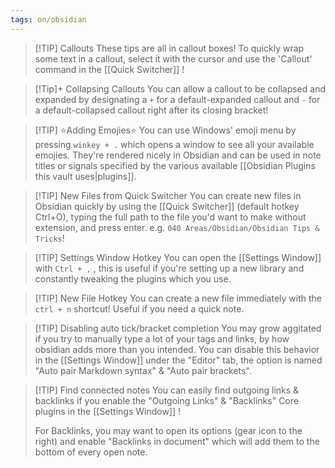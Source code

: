 ```yaml
---
tags: on/obsidian
---
```

> [!TIP] Callouts
> These tips are all in callout boxes! To quickly wrap some text in a callout, select it with the cursor and use the 'Callout' command in the [[Quick Switcher]] !

> [!Tip]+ Collapsing Callouts
> You can allow a callout to be collapsed and expanded by designating a `+` for a default-expanded callout and `-` for a default-collapsed callout right after its closing bracket!

> [!TIP] ⭐Adding Emojies⭐
> You can use Windows' emoji menu by pressing `winkey + .` which opens a window to see all your available emojies. They're rendered nicely in Obsidian and can be used in note titles or signals specified by the various available [[Obsidian Plugins this vault uses|plugins]].

> [!TIP] New Files from Quick Switcher
> You can create new files in Obsidian quickly by using the [[Quick Switcher]] (default hotkey Ctrl+O), typing the full path to the file you'd want to make without extension, and press enter. e.g. `040 Areas/Obsidian/Obsidian Tips & Tricks`!

> [!TIP] Settings Window Hotkey
> You can open the [[Settings Window]] with `Ctrl + ,` , this is useful if you're setting up a new library and constantly tweaking the plugins which you use. 

> [!TIP] New File Hotkey
> You can create a new file immediately with the `ctrl + n` shortcut! Useful if you need a quick note.

> [!TIP] Disabling auto tick/bracket completion
> You may grow aggitated if you try to manually type a lot of your tags and links, by how obsidian adds more than you intended. You can disable this behavior in the [[Settings Window]] under the "Editor" tab, the option is named "Auto pair Markdown syntax" & "Auto pair brackets".

> [!TIP] Find connected notes
> You can easily find outgoing links & backlinks if you enable the "Outgoing Links" & "Backlinks" Core plugins in the [[Settings Window]] !
> 
> For Backlinks, you may want to open its options (gear icon to the right) and enable "Backlinks in document" which will add them to the bottom of every open note.



